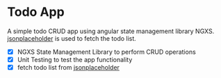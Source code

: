 # Todo App
A simple todo CRUD app using angular state management library NGXS. [jsonplaceholder](https://jsonplaceholder.typicode.com/guide.html) is used to fetch the todo list.

- [X] NGXS State Management Library to perform CRUD operations
- [X] Unit Testing to test the app functionality
- [X] fetch todo list from [jsonplaceholder](https://jsonplaceholder.typicode.com/guide.html)

